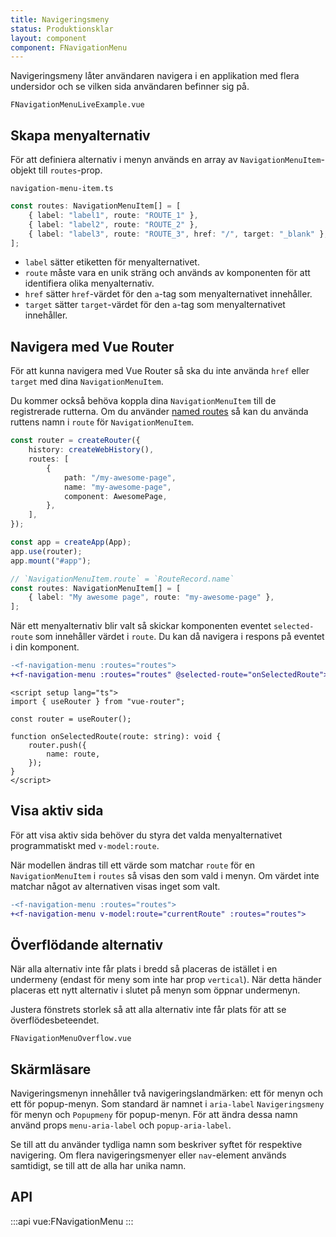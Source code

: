 ```yaml
---
title: Navigeringsmeny
status: Produktionsklar
layout: component
component: FNavigationMenu
---
```


Navigeringsmeny låter användaren navigera i en applikation med flera undersidor och se vilken sida användaren befinner sig på.

```import live-example
FNavigationMenuLiveExample.vue
```

## Skapa menyalternativ

För att definiera alternativ i menyn används en array av `NavigationMenuItem`-objekt till `routes`-prop.

```import
navigation-menu-item.ts
```

```ts
const routes: NavigationMenuItem[] = [
    { label: "label1", route: "ROUTE_1" },
    { label: "label2", route: "ROUTE_2" },
    { label: "label3", route: "ROUTE_3", href: "/", target: "_blank" },
];
```

- `label` sätter etiketten för menyalternativet.
- `route` måste vara en unik sträng och används av komponenten för att identifiera olika menyalternativ.
- `href` sätter `href`-värdet för den `a`-tag som menyalternativet innehåller.
- `target` sätter `target`-värdet för den `a`-tag som menyalternativet innehåller.

## Navigera med Vue Router

För att kunna navigera med Vue Router så ska du inte använda `href` eller `target` med dina `NavigationMenuItem`.

Du kommer också behöva koppla dina `NavigationMenuItem` till de registrerade rutterna.
Om du använder [named routes](https://router.vuejs.org/guide/essentials/named-routes.html) så kan du använda ruttens namn i `route` för `NavigationMenuItem`.

```ts
const router = createRouter({
    history: createWebHistory(),
    routes: [
        {
            path: "/my-awesome-page",
            name: "my-awesome-page",
            component: AwesomePage,
        },
    ],
});

const app = createApp(App);
app.use(router);
app.mount("#app");
```

```ts
// `NavigationMenuItem.route` = `RouteRecord.name`
const routes: NavigationMenuItem[] = [
    { label: "My awesome page", route: "my-awesome-page" },
];
```

När ett menyalternativ blir valt så skickar komponenten eventet `selected-route` som innehåller värdet i `route`.
Du kan då navigera i respons på eventet i din komponent.

```diff
-<f-navigation-menu :routes="routes">
+<f-navigation-menu :routes="routes" @selected-route="onSelectedRoute">
```

```vue static
<script setup lang="ts">
import { useRouter } from "vue-router";

const router = useRouter();

function onSelectedRoute(route: string): void {
    router.push({
        name: route,
    });
}
</script>
```

## Visa aktiv sida

För att visa aktiv sida behöver du styra det valda menyalternativet programmatiskt med `v-model:route`.

När modellen ändras till ett värde som matchar `route` för en `NavigationMenuItem` i `routes` så visas den som vald i menyn.
Om värdet inte matchar något av alternativen visas inget som valt.

```diff
-<f-navigation-menu :routes="routes">
+<f-navigation-menu v-model:route="currentRoute" :routes="routes">
```

## Överflödande alternativ

När alla alternativ inte får plats i bredd så placeras de istället i en undermeny (endast för meny som inte har prop `vertical`).
När detta händer placeras ett nytt alternativ i slutet på menyn som öppnar undermenyn.

Justera fönstrets storlek så att alla alternativ inte får plats för att se överflödesbeteendet.

```import
FNavigationMenuOverflow.vue
```

## Skärmläsare

Navigeringsmenyn innehåller två navigeringslandmärken: ett för menyn och ett för popup-menyn.
Som standard är namnet i `aria-label` `Navigeringsmeny` för menyn och `Popupmeny` för popup-menyn.
För att ändra dessa namn använd props `menu-aria-label` och `popup-aria-label`.

Se till att du använder tydliga namn som beskriver syftet för respektive navigering.
Om flera navigeringsmenyer eller `nav`-element används samtidigt, se till att de alla har unika namn.

## API

:::api
vue:FNavigationMenu
:::
